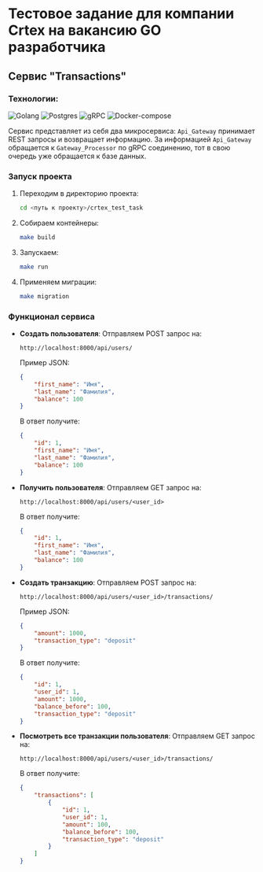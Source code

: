 # Тестовое задание для компании Crtex на вакансию GO разработчика

## Сервис "Transactions"

### Технологии:

![Golang](https://img.shields.io/badge/-Golang-00ADD8?style=for-the-badge&logo=Go&logoColor=white)
![Postgres](https://img.shields.io/badge/-Postgres-336791?style=for-the-badge&logo=PostgreSQL&logoColor=white)
![gRPC](https://img.shields.io/badge/-gRPC-00C5CA?style=for-the-badge&logo=grpc&logoColor=white)
![Docker-compose](https://img.shields.io/badge/-DockerCompose-23A1F1?style=for-the-badge&logo=docker&logoColor=white)

Сервис представляет из себя два микросервиса: `Api_Gateway` принимает REST запросы и возвращает информацию. За информацией `Api_Gateway` обращается к `Gateway_Processor` по gRPC соединению, тот в свою очередь уже обращается к базе данных.

### Запуск проекта

1. Переходим в директорию проекта:
    ```bash
    cd <путь к проекту>/crtex_test_task
    ```
2. Собираем контейнеры:
    ```bash
    make build
    ```
3. Запускаем:
    ```bash
    make run
    ```
4. Применяем миграции:
    ```bash
    make migration
    ```

### Функционал сервиса

- **Создать пользователя**:
  Отправляем POST запрос на:
    ```
    http://localhost:8000/api/users/
    ```
  Пример JSON:
    ```json
    {
        "first_name": "Имя",
        "last_name": "Фамилия",
        "balance": 100
    }
    ```
  В ответ получите:
    ```json
    {
        "id": 1, 
        "first_name": "Имя",
        "last_name": "Фамилия",
        "balance": 100
    }
    ```

- **Получить пользователя**:
  Отправляем GET запрос на:
    ```
    http://localhost:8000/api/users/<user_id>
    ```
  В ответ получите:
    ```json
    {
        "id": 1, 
        "first_name": "Имя",
        "last_name": "Фамилия",
        "balance": 100
    }
    ```

- **Создать транзакцию**:
  Отправляем POST запрос на:
    ```
    http://localhost:8000/api/users/<user_id>/transactions/
    ```
  Пример JSON:
    ```json
    {
        "amount": 1000,
        "transaction_type": "deposit"
    }
    ```
  В ответ получите:
    ```json
    {
        "id": 1,
        "user_id": 1,
        "amount": 1000,
        "balance_before": 100,
        "transaction_type": "deposit"
    }
    ```

- **Посмотреть все транзакции пользователя**:
  Отправляем GET запрос на:
    ```
    http://localhost:8000/api/users/<user_id>/transactions/
    ```
  В ответ получите:
    ```json
    {
        "transactions": [
            {
                "id": 1,
                "user_id": 1,
                "amount": 100,
                "balance_before": 100,
                "transaction_type": "deposit"
            }
        ]
    }
    ```